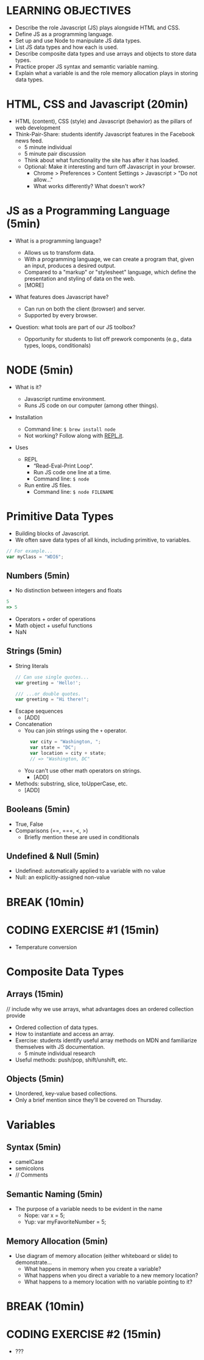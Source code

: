 # LEARNING OBJECTIVES
- Describe the role Javascript (JS) plays alongside HTML and CSS.
- Define JS as a programming language.
- Set up and use Node to manipulate JS data types.
- List JS data types and how each is used.
- Describe composite data types and use arrays and objects to store data types.
- Practice proper JS syntax and semantic variable naming.
- Explain what a variable is and the role memory allocation plays in storing data types.

# HTML, CSS and Javascript (20min)
- HTML (content), CSS (style) and Javascript (behavior) as the pillars of web development
- Think-Pair-Share: students identify Javascript features in the Facebook news feed.
  - 5 minute individual
  - 5 minute pair discussion
  - Think about what functionality the site has after it has loaded.
  - Optional: Make it interesting and turn off Javascript in your browser.
    - Chrome > Preferences > Content Settings > Javascript > "Do not allow..."
    - What works differently? What doesn't work?

# JS as a Programming Language (5min)
- What is a programming language?
  - Allows us to transform data.
  - With a programming language, we can create a program that, given an input, produces a desired output.
  - Compared to a "markup" or "stylesheet" language, which define the presentation and styling of data on the web.
  - [MORE]

- What features does Javascript have?
  - Can run on both the client (browser) and server.
  - Supported by every browser.
- Question: what tools are part of our JS toolbox?
  - Opportunity for students to list off prework components (e.g., data types, loops, conditionals)

# NODE (5min)
- What is it?
  - Javascript runtime environment.
  - Runs JS code on our computer (among other things).

- Installation
  - Command line:   `$ brew install node`
  - Not working? Follow along with [REPL.it](http://www.repl.it).

- Uses
  - REPL
    - “Read-Eval-Print Loop”.
    - Run JS code one line at a time.
    - Command line:   `$ node`
  - Run entire JS files.
    - Command line:   `$ node FILENAME`

# Primitive Data Types
- Building blocks of Javascript.
- We often save data types of all kinds, including primitive, to variables.
```javascript
// For example...
var myClass = "WDI6";
```

## Numbers (5min)
- No distinction between integers and floats
```javascript
5
=> 5
```
- Operators + order of operations
- Math object + useful functions
- NaN

## Strings (5min)
- String literals
  ```javascript
  // Can use single quotes...
  var greeting = 'Hello!';

  /// ...or double quotes.
  var greeting = "Hi there!";
  ```
- Escape sequences
  - [ADD]
- Concatenation
  - You can join strings using the `+` operator.
    ```javascript
      var city = "Washington, ";
      var state = "DC";
      var location = city + state;
      // => "Washington, DC"
    ```
  - You can't use other math operators on strings.
    - [ADD]
- Methods: substring, slice, toUpperCase, etc.
  - [ADD]

## Booleans (5min)
- True, False
- Comparisons (==, ===, <, >)
  - Briefly mention these are used in conditionals

## Undefined & Null (5min)
- Undefined: automatically applied to a variable with no value
- Null: an explicitly-assigned non-value

# BREAK (10min)

# CODING EXERCISE #1 (15min)
- Temperature conversion

# Composite Data Types

## Arrays (15min)
// include why we use arrays, what advantages does an ordered collection provide
- Ordered collection of data types.
- How to instantiate and access an array.
- Exercise: students identify useful array methods on MDN and familiarize themselves with JS documentation.
  - 5 minute individual research
- Useful methods: push/pop, shift/unshift, etc.

## Objects (5min)
- Unordered, key-value based collections.
- Only a brief mention since they'll be covered on Thursday.

# Variables

## Syntax (5min)
- camelCase
- semicolons
- // Comments

## Semantic Naming (5min)
- The purpose of a variable needs to be evident in the name
  - Nope: var x = 5;
  - Yup: var myFavoriteNumber = 5;

## Memory Allocation (5min)
- Use diagram of memory allocation (either whiteboard or slide) to demonstrate...
  - What happens in memory when you create a variable?
  - What happens when you direct a variable to a new memory location?
  - What happens to a memory location with no variable pointing to it?

# BREAK (10min)

# CODING EXERCISE #2 (15min)
- ???
